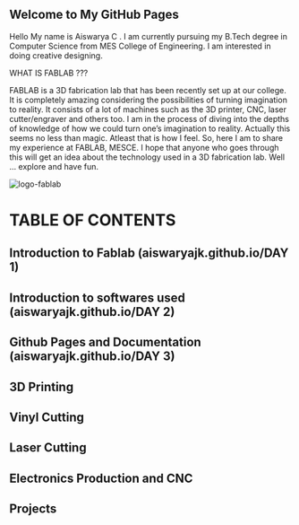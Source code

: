 ## Welcome to My GitHub Pages

Hello
My name is Aiswarya C . I am currently pursuing my B.Tech degree in Computer Science from MES College of Engineering. I am interested in doing creative designing. 

WHAT IS FABLAB ??? 

FABLAB is a 3D fabrication lab that has been recently set up at our college. It is completely amazing considering the possibilities of turning imagination to reality. It consists of a lot of machines such as the 3D printer, CNC, laser cutter/engraver and others too. I am in the process of diving into the depths of knowledge of how we could turn one’s imagination to reality. Actually this seems no less than magic. Atleast that is how I feel. So, here I am to share my experience at FABLAB, MESCE. I hope that anyone who goes through this will get an idea about the technology used in a 3D fabrication lab. Well … explore and have fun.


![logo-fablab](https://user-images.githubusercontent.com/32665041/31852851-3863c638-b634-11e7-84b3-90a2a6dfcbe6.jpg)

# TABLE OF CONTENTS

## Introduction to Fablab (aiswaryajk.github.io/DAY 1)

## Introduction to softwares used (aiswaryajk.github.io/DAY 2)

## Github Pages and Documentation (aiswaryajk.github.io/DAY 3)

## 3D Printing

## Vinyl Cutting

## Laser Cutting

## Electronics Production and CNC

## Projects





